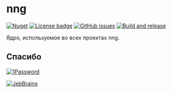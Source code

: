 # nng

[![Nuget](https://img.shields.io/nuget/v/nng)](https://www.nuget.org/packages/nng)
[![License badge](https://img.shields.io/badge/license-EUPL-blue.svg)](LICENSE)
[![GitHub issues](https://img.shields.io/github/issues/MrAlonas/nng)](https://github.com/MrAlonas/nng/issues)
[![Build and release](https://github.com/MrAlonas/nng/actions/workflows/build.yml/badge.svg)](https://github.com/MrAlonas/nng/actions/workflows/build.yml)

Ядро, используемое во всех проектах nng.

## Спасибо

[![1Password](https://user-images.githubusercontent.com/60031799/197296937-66512000-7f0a-4f15-bacf-bfec0c242906.png)](https://1password.com)

[![JebBrains](https://resources.jetbrains.com/storage/products/company/brand/logos/jb_beam.svg)](https://jb.gg/OpenSourceSupport)
